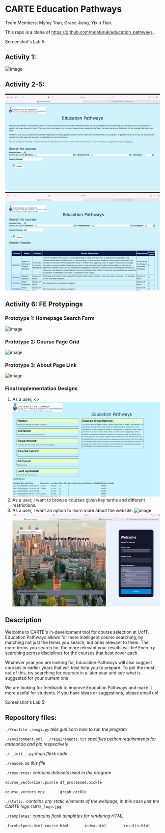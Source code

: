 # CARTE Education Pathways

Team Members: Mymy Tran, Grace Jiang, Yixin Tian.

This repo is a clone of https://github.com/nelaturuk/education_pathways.

Screenshot's Lab 5:
## Activity 1:
![image](https://user-images.githubusercontent.com/56566212/197398388-87f4e57b-21a2-447d-97de-935dd4cca5d2.png)

## Activity 2-5:
![image](images/ep_main.png)
![image](images/ep_results.png)

## Activity 6: FE Protypings
### Prototype 1: Homepage Search Form
![image](https://user-images.githubusercontent.com/56566212/197421326-a6bd93ed-9e31-46f1-9ef1-265eca275ac9.png)

### Prototype 2: Course Page Grid
![image](https://user-images.githubusercontent.com/56566212/197421444-13b871a4-4c6f-4a45-b106-9462dfb370fb.png)

### Prototype 3: About Page Link
![image](https://user-images.githubusercontent.com/56566212/197421559-969a4093-3285-4916-857e-2bb4b160bfbb.png)

### Final Implementation Designs
1. As a user, <>
![image](images/userstory1.png)
2. As a user, I want to browse courses given key terms and different restrictions.
3. As a user, I want an option to learn more about the website.
![image](userstory-2-3-commented.png)
![image](images/userstory3.png)


## Description
Welcome to CARTE's in-development tool for course selection at UofT. Education Pathways allows for more intelligent course searching, by matching not just the terms you search, but ones relevant to them. The more terms you search for, the more relevant your results will be! Even try searching across disciplines for the courses that best cover each.

Whatever year you are looking for, Education Pathways will also suggest courses in earlier years that will best help you to prepare. To get the most out of this, try searching for courses in a later year and see what is suggested for your current one.

We are looking for feedback to improve Education Pathways and make it more useful for students. If you have ideas or suggestions, please email us!

Screenshot's Lab 5:


## Repository files:

`./Procfile ./wsgi.py` *tells gunicorn how to run the program*

`./environment.yml  ./requirements.txt` *specifies python requirements for anaconda and pip respectively*

`./__init__.py` *main flask code*

`./readme.md` *this file*

`./resources:` *contains datasets used in the program*

`course_vectorizer.pickle df_processed.pickle`

`course_vectors.npz       graph.pickle`

`./static:` *contains any static elements of the webpage, in this case just the CARTE logo*
`CARTE_logo.jpg`

`./templates:` *contains flask templates for rendering HTML*

`_formhelpers.html course.html       index.html        results.html`
